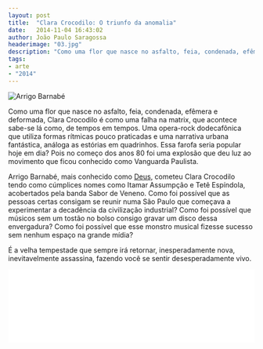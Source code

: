 ```yaml
---
layout: post
title:  "Clara Crocodilo: O triunfo da anomalia"
date:   2014-11-04 16:43:02
author: João Paulo Saragossa
headerimage: "03.jpg"
description: "Como uma flor que nasce no asfalto, feia, condenada, efêmera e deformada, Clara Crocodilo é como uma falha na matrix, que acontece sabe-se lá como, de tempos em tempos."
tags:
- arte
- "2014"
---
```

<img src="{{ site.url }}{{ site.baseurl }}/img/posts-images/arrigo.jpg" alt="Arrigo Barnabé">

Como uma flor que nasce no asfalto, feia, condenada, efêmera e deformada, Clara Crocodilo é como uma falha na matrix, que acontece sabe-se lá como, de tempos em tempos. 
Uma opera-rock dodecafônica que utiliza formas rítmicas pouco praticadas e uma narrativa urbana fantástica, análoga as estórias em quadrinhos. Essa farofa seria popular hoje em dia? Pois no começo dos anos 80 foi uma explosão que deu luz ao movimento que ficou conhecido como Vanguarda Paulista. 

Arrigo Barnabé, mais conhecido como <a href="https://www.youtube.com/watch?v=tCiWCxqqD1Q">Deus</a>, cometeu Clara Crocodilo tendo como cúmplices nomes como Itamar Assumpção e Tetê Espíndola, acobertados pela banda Sabor de Veneno. Como foi possível que as pessoas certas consigam se reunir numa São Paulo que começava a experimentar a decadência da civilização industrial? Como foi possível que músicos sem um tostão no bolso consigo gravar um disco dessa envergadura? Como foi possível que esse monstro musical fizesse sucesso sem nenhum espaço na grande mídia?

É a velha tempestade que sempre irá retornar, inesperadamente nova, inevitavelmente assassina, fazendo você se sentir desesperadamente vivo.

<iframe width="100%" height="auto" src="//www.youtube.com/embed/co17YM3fVVE" frameborder="0" allowfullscreen></iframe>